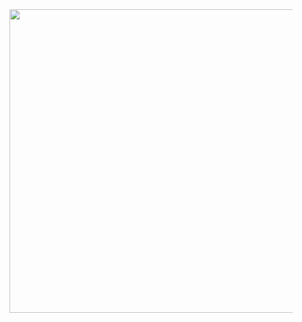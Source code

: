 <img src="https://media.giphy.com/media/v1.Y2lkPTc5MGI3NjExbm13bHh5MXJtOXhpZ2JqdjBrdWNzNG14emFpc2Fpcm1laXlhdHRmMyZlcD12MV9pbnRlcm5hbF9naWZfYnlfaWQmY3Q9Zw/au5ibWsUYobpAuMGD9/giphy-downsized-large.gif" width="960" height="540">
